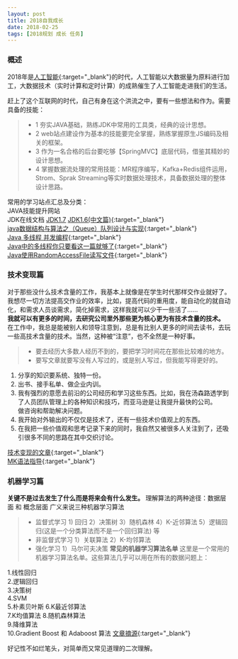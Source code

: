 ```yaml
---
layout: post
title: 2018自我成长
date: 2018-02-25
tags: [2018规划 成长 任务]
---
```

### 概述 ###
2018年是[人工智能](https://zh.wikipedia.org/zh-hans/%E4%BA%BA%E5%B7%A5%E6%99%BA%E8%83%BD){:target="_blank"}的时代，人工智能以大数据量为原料进行加工，大数据技术（实时计算和定时计算）的成熟催生了人工智能走进我们的生活。

赶上了这个互联网的时代，自己有身在这个洪流之中，要有一些想法和作为。需要具备的技能：
> * 1 夯实JAVA基础，熟练JDK中常用的工具类，经典的设计思想。
> * 2 web站点建设作为基本的技能要完全掌握，熟练掌握原生JS编码及相关的框架。
> * 3 作为一名合格的后台要吃够【SpringMVC】底层代码，借鉴其精妙的设计思想。
> * 4 掌握数据流处理的常用技能：MR程序编写，Kafka+Redis组件运用，Strom、Sprak Streaming等实时数据处理技术，具备数据处理的整体设计思路。

常用的学习站点汇总及分类：   
JAVA技能提升网站  
JDK在线文档 [JDK1.7](http://tool.oschina.net/apidocs/apidoc?api=jdk_7u4)  [JDK1.6(中文篇)](http://tool.oschina.net/apidocs/apidoc?api=jdk-zh){:target="_blank"}    
[java数据结构与算法之（Queue）队列设计与实现](http://blog.csdn.net/javazejian/article/details/53375004){:target="_blank"}    
[Java 多线程 并发编程](http://blog.csdn.net/escaflone/article/details/10418651){:target="_blank"}  
[Java中的多线程你只要看这一篇就够了](http://www.cnblogs.com/wxd0108/p/5479442.html){:target="_blank"}  
[Java使用RandomAccessFile读写文件](http://blog.csdn.net/fengspg/article/details/50069837){:target="_blank"} 



### 技术变现篇 ###
对于那些没什么技术含量的工作，我基本上就像是在学生时代那样交作业就好了。我想尽一切方法提高交作业的效率，比如，提高代码的重用度，能自动化的就自动化，和需求人员谈需求，简化掉需求，这样我就可以少干一些活了……     
**我就可以有更多的时间，去研究公司里外那些更为核心更为有技术含量的技术。** 在工作中，我总是能被别人和领导注意到，总是有比别人更多的时间去读书，去玩一些高技术含量的技术。当然，这种被“注意”，也不全然是一种好事。

> * 要去经历大多数人经历不到的，要把学习时间花在那些比较难的地方。
> * 要写文章就要写没有人写过的，或是别人写过，但我能写得更好的。


1. 分享的知识要系统、独特一份。  
2. 出书、接手私单、做企业内训。  
3. 我有强烈的意愿去前沿的公司经历和学习这些东西。比如，我在汤森路透学到了人员团队管理上的各种知识和技巧，而亚马逊是让我提升最快的公司。  
做咨询和帮助解决问题。     
4. 我开始对外输出的不仅仅是技术了，还有一些技术价值观上的东西。  
5. 在我把一些价值观和思考记录下来的同时，我自然又被很多人关注到了，还吸引很多不同的思路在其中交织讨论。   

[技术变现的文章](https://zhuanlan.zhihu.com/p/30477400){:target="_blank"}  
[MK语法指导](https://segmentfault.com/markdown){:target="_blank"}  
 
### 机器学习篇 ###
**关键不是过去发生了什么而是将来会有什么发生。**
理解算法的两种途径：数据层面 和 概念层面
广义来说三种机器学习算法
> * 监督式学习
    1) 回归 2）决策树 3）随机森林 4）K-近邻算法 5）逻辑回归(这是一个分类算法而不是一个回归算法) 等
> * 非监督式学习
    1）关联算法 2）K-均邻算法
> * 强化学习
    1）马尔可夫决策
**常见的机器学习算法名单**
这里是一个常用的机器学习算法名单。这些算法几乎可以用在所有的数据问题上：

1.线性回归  
2.逻辑回归  
3.决策树   
4.SVM   
5.朴素贝叶斯 
6.K最近邻算法    
7.K均值算法 
8.随机森林算法    
9.降维算法  
10.Gradient Boost 和 Adaboost 算法 
[文章摘源](http://blog.jobbole.com/92021/){:target="_blank"}

好记性不如烂笔头，对简单而又常见道理的二次理解。




